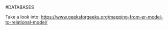 #DATABASES 

Take a look into: https://www.geeksforgeeks.org/mapping-from-er-model-to-relational-model/

